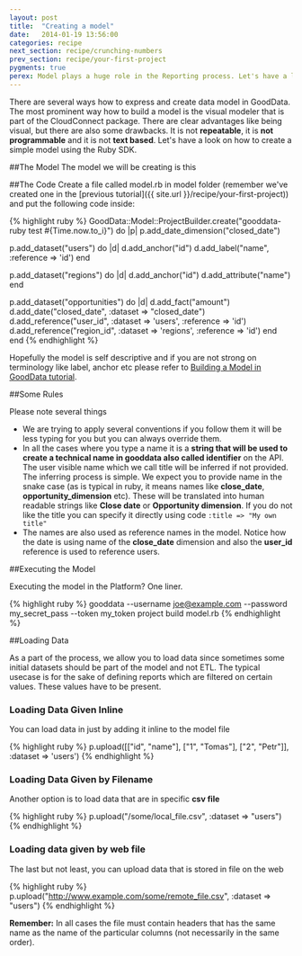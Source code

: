 ```yaml
---
layout: post
title:  "Creating a model"
date:   2014-01-19 13:56:00
categories: recipe
next_section: recipe/crunching-numbers
prev_section: recipe/your-first-project
pygments: true
perex: Model plays a huge role in the Reporting process. Let's have a look on how to create it using Ruby SDK and compare it with other approaches.
---
```


There are several ways how to express and create data model in GoodData. The most prominent way how to build a model is the visual modeler that is part of the CloudConnect package. There are clear advantages like being visual, but there are also some drawbacks. It is not **repeatable**, it is **not programmable** and it is not **text based**. Let's have a look on how to create a simple model using the Ruby SDK.

##The Model
The model we will be creating is this

##The Code
Create a file called model.rb in model folder (remember we've created one in the [previous tutorial]({{ site.url }}/recipe/your-first-project)) and put the following code inside:

{% highlight ruby %}
GoodData::Model::ProjectBuilder.create("gooddata-ruby test #{Time.now.to_i}") do |p|
  p.add_date_dimension("closed_date")

  p.add_dataset("users") do |d|
    d.add_anchor("id")
    d.add_label("name", :reference => 'id')
  end

  p.add_dataset("regions") do |d|
    d.add_anchor("id")
    d.add_attribute("name")
  end

  p.add_dataset("opportunities") do |d|
    d.add_fact("amount")
    d.add_date("closed_date", :dataset => "closed_date")
    d.add_reference("user_id", :dataset => 'users', :reference => 'id')
    d.add_reference("region_id", :dataset => 'regions', :reference => 'id')
  end
end
{% endhighlight %}

Hopefully the model is self descriptive and if you are not strong on terminology like label, anchor etc please refer to [Building a Model in GoodData tutorial](https://developer.gooddata.com/getting-started/).

##Some Rules

Please note several things

* We are trying to apply several conventions if you follow them it will be less typing for you but you can always override them.
* In all the cases where you type a name it is a **string that will be used to create a technical name in gooddata also called identifier** on the API. The user visible name which we call title will be inferred if not provided. The inferring process is simple. We expect you to provide name in the snake case (as is typical in ruby, it means names like **close_date**, **opportunity_dimension** etc). These will be translated into human readable strings like **Close date** or **Opportunity dimension**. If you do not like the title you can specify it directly using code `:title => "My own title"` 
* The names are also used as reference names in the model. Notice how the date is using name of the **close_date** dimension and also the **user_id** reference is used to reference users.

##Executing the Model

Executing the model in the Platform? One liner.

{% highlight ruby %}
gooddata --username joe@example.com --password my_secret_pass --token my_token project build model.rb
{% endhighlight %}

##Loading Data

As a part of the process, we allow you to load data since sometimes some initial datasets should be part of the model and not ETL. The typical usecase is for the sake of defining reports which are filtered on certain values. These values have to be present.

### Loading Data Given Inline

You can load data in just by adding it inline to the model file

{% highlight ruby %}
p.upload([["id", "name"],
          ["1", "Tomas"],
          ["2", "Petr"]], :dataset => 'users')
{% endhighlight %}

### Loading Data Given by Filename

Another option is to load data that are in specific **csv file**

{% highlight ruby %}
p.upload("/some/local_file.csv", :dataset => "users")
{% endhighlight %}

### Loading data given by web file

The last but not least, you can upload data that is stored in file on the web

{% highlight ruby %}
p.upload("http://www.example.com/some/remote_file.csv", :dataset => "users")
{% endhighlight %}

**Remember:** In all cases the file must contain headers that has the same name as the name of the particular columns (not necessarily in the same order).